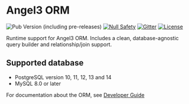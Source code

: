 # Angel3 ORM

![Pub Version (including pre-releases)](https://img.shields.io/pub/v/angel3_orm?include_prereleases)
[![Null Safety](https://img.shields.io/badge/null-safety-brightgreen)](https://dart.dev/null-safety)
[![Gitter](https://img.shields.io/gitter/room/angel_dart/discussion)](https://gitter.im/angel_dart/discussion)
[![License](https://img.shields.io/github/license/dukefirehawk/angel)](https://github.com/dukefirehawk/angel/tree/master/packages/orm/angel_orm/LICENSE)

Runtime support for Angel3 ORM. Includes a clean, database-agnostic query builder and relationship/join support.

## Supported database

* PostgreSQL version 10, 11, 12, 13 and 14
* MySQL 8.0 or later

For documentation about the ORM, see [Developer Guide](https://angel3-docs.dukefirehawk.com/guides/orm)

